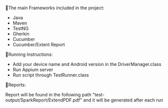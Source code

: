 💢The main Frameworks included in the project:
  - Java
  - Maven
  - TestNG
  - Gherkin
  - Cucumber
  - Cucumber/Extent Report

💢Running Instructions:
  - Add your device name and Android version in the DriverManager.class
  - Run Appium server
  - Run script through TestRunner.class

💢Reports:

  Report will be found in the following path "test-output/SparkReport/ExtendPDF.pdf" and it will be generated after each run

